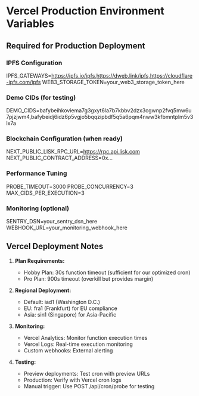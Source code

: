# Vercel Production Environment Variables

## Required for Production Deployment

### IPFS Configuration
IPFS_GATEWAYS=https://ipfs.io/ipfs,https://dweb.link/ipfs,https://cloudflare-ipfs.com/ipfs
WEB3_STORAGE_TOKEN=your_web3_storage_token_here

### Demo CIDs (for testing)
DEMO_CIDS=bafybeihkoviema7g3gxyt6la7b7kbbv2dzx3cgwnp2fvq5mw6u7pjzjwm4,bafybeidj6idz6p5vgjo5bqqzipbdf5q5a6pqm4nww3kfbmntplm5v3lx7a

### Blockchain Configuration (when ready)
NEXT_PUBLIC_LISK_RPC_URL=https://rpc.api.lisk.com
NEXT_PUBLIC_CONTRACT_ADDRESS=0x...

### Performance Tuning
PROBE_TIMEOUT=3000
PROBE_CONCURRENCY=3
MAX_CIDS_PER_EXECUTION=3

### Monitoring (optional)
SENTRY_DSN=your_sentry_dsn_here
WEBHOOK_URL=your_monitoring_webhook_here

## Vercel Deployment Notes

1. **Plan Requirements:**
   - Hobby Plan: 30s function timeout (sufficient for our optimized cron)
   - Pro Plan: 900s timeout (overkill but provides margin)

2. **Regional Deployment:**
   - Default: iad1 (Washington D.C.)
   - EU: fra1 (Frankfurt) for EU compliance
   - Asia: sin1 (Singapore) for Asia-Pacific

3. **Monitoring:**
   - Vercel Analytics: Monitor function execution times
   - Vercel Logs: Real-time execution monitoring
   - Custom webhooks: External alerting

4. **Testing:**
   - Preview deployments: Test cron with preview URLs
   - Production: Verify with Vercel cron logs
   - Manual trigger: Use POST /api/cron/probe for testing
